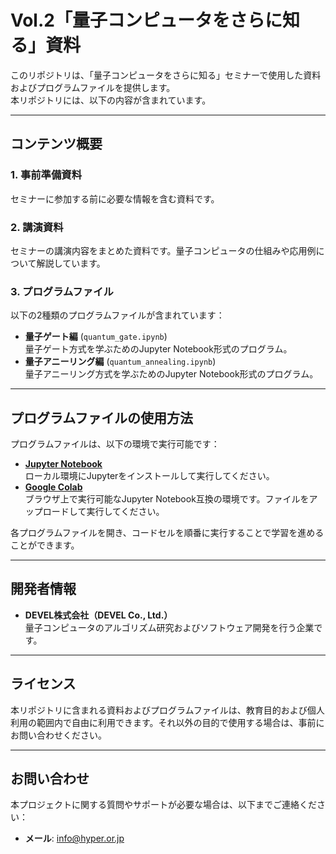 # Vol.2「量子コンピュータをさらに知る」資料

このリポジトリは、「量子コンピュータをさらに知る」セミナーで使用した資料およびプログラムファイルを提供します。  
本リポジトリには、以下の内容が含まれています。

---

## コンテンツ概要

### 1. 事前準備資料
セミナーに参加する前に必要な情報を含む資料です。

### 2. 講演資料
セミナーの講演内容をまとめた資料です。量子コンピュータの仕組みや応用例について解説しています。

### 3. プログラムファイル
以下の2種類のプログラムファイルが含まれています：
- **量子ゲート編** (`quantum_gate.ipynb`)  
  量子ゲート方式を学ぶためのJupyter Notebook形式のプログラム。
- **量子アニーリング編** (`quantum_annealing.ipynb`)  
  量子アニーリング方式を学ぶためのJupyter Notebook形式のプログラム。

---

## プログラムファイルの使用方法

プログラムファイルは、以下の環境で実行可能です：
- **[Jupyter Notebook](https://jupyter.org/)**  
  ローカル環境にJupyterをインストールして実行してください。
- **[Google Colab](https://colab.research.google.com/)**  
  ブラウザ上で実行可能なJupyter Notebook互換の環境です。ファイルをアップロードして実行してください。

各プログラムファイルを開き、コードセルを順番に実行することで学習を進めることができます。

---

## 開発者情報

- **DEVEL株式会社（DEVEL Co., Ltd.）**  
  量子コンピュータのアルゴリズム研究およびソフトウェア開発を行う企業です。

---

## ライセンス

本リポジトリに含まれる資料およびプログラムファイルは、教育目的および個人利用の範囲内で自由に利用できます。それ以外の目的で使用する場合は、事前にお問い合わせください。

---

## お問い合わせ

本プロジェクトに関する質問やサポートが必要な場合は、以下までご連絡ください：
- **メール**: info@hyper.or.jp
